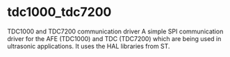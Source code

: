 # tdc1000_tdc7200
TDC1000 and TDC7200 communication driver
A simple SPI communication driver for the AFE (TDC1000) and TDC (TDC7200) which are being used in ultrasonic applications.
It uses the HAL libraries from ST.
